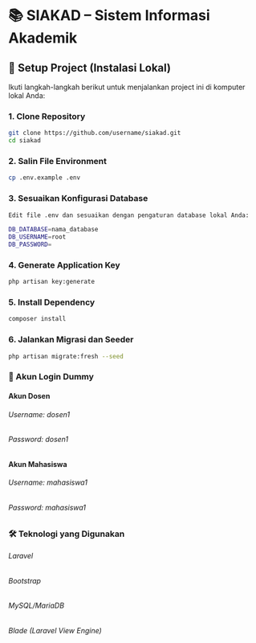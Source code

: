# 📚 SIAKAD – Sistem Informasi Akademik

## 🚀 Setup Project (Instalasi Lokal)

Ikuti langkah-langkah berikut untuk menjalankan project ini di komputer lokal Anda:

### 1. Clone Repository

```bash
git clone https://github.com/username/siakad.git
cd siakad
```

### 2. Salin File Environment

```bash
cp .env.example .env
```

### 3. Sesuaikan Konfigurasi Database

```bash
Edit file .env dan sesuaikan dengan pengaturan database lokal Anda:

DB_DATABASE=nama_database
DB_USERNAME=root
DB_PASSWORD=
```

### 4. Generate Application Key

```bash
php artisan key:generate
```

### 5. Install Dependency

```bash
composer install
```

### 6. Jalankan Migrasi dan Seeder

```bash
php artisan migrate:fresh --seed
```

### 🔐 Akun Login Dummy

#### Akun Dosen
######   Username: dosen1
######   Password: dosen1

#### Akun Mahasiswa
######   Username: mahasiswa1
######   Password: mahasiswa1

### 🛠 Teknologi yang Digunakan
######   Laravel
######   Bootstrap
######   MySQL/MariaDB
######   Blade (Laravel View Engine)